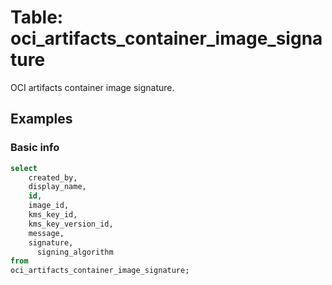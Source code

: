 # Table: oci_artifacts_container_image_signature

OCI artifacts container image signature.

## Examples

### Basic info

```sql
select
    created_by,
    display_name,
    id,
    image_id,
    kms_key_id,
    kms_key_version_id,
    message,
    signature,
      signing_algorithm
from
oci_artifacts_container_image_signature;
```